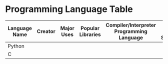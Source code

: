 # Programming Language Table

| Language Name | Creator | Major Uses | Popular Libraries | Compiler/Interpreter Programming Language | Jobs and Saleries |
| --- | --- | --- | --- | ---| --- |
| Python | | | | | |
| C | | | | | |
